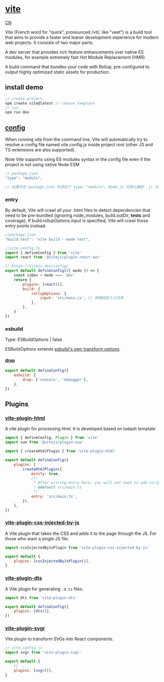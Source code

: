 # [vite](https://vite.dev/)

[CN](https://cn.vite.dev/)

Vite (French word for "quick", pronounced /vit/, like "veet") is a build tool that aims to provide a faster and leaner development experience for modern web projects. It consists of two major parts:

A dev server that provides rich feature enhancements over native ES modules, for example extremely fast Hot Module Replacement (HMR).

A build command that bundles your code with Rollup, pre-configured to output highly optimized static assets for production.

## install demo

```js
// create project
npm create vite@latest // choose template
// run
npm run dev
```

## [config](https://v4.vite.dev/config/)

When running vite from the command line, Vite will automatically try to resolve a config file named vite.config.js inside project root (other JS and TS extensions are also supported).

Note Vite supports using ES modules syntax in the config file even if the project is not using native Node ESM

```js
// package.json
"type": "module",

// 如果你在 package.json 中添加了 type: "module", Node.js 将默认解析 .js 文件作为 ESM 模块。然而，这也意味着你需要使用 .mjs 扩展名来明确标记 CommonJS 模块。
```

### entry

By default, Vite will crawl all your .html files to detect dependencies that need to be pre-bundled (ignoring node_modules, build.outDir, **tests** and coverage). If build.rollupOptions.input is specified, Vite will crawl those entry points instead.

```js
//package.json
"build:test": "vite build --mode test",

//vite.config.ts
import { defineConfig } from 'vite'
import react from '@vitejs/plugin-react-swc'

// https://vitejs.dev/config/
export default defineConfig(({ mode }) => {
    const isDev = mode === 'dev'
    return {
        plugins: [react()],
        build: {
            rollupOptions: {
                input: 'src/main.js', // 明确指定入口文件
            },
        },
    }
})
```

### esbuild

Type: ESBuildOptions | false

ESBuildOptions extends [esbuild's own transform options](https://esbuild.github.io/api/#build).

#### [drop](https://esbuild.github.io/api/#drop)

```js
export default defineConfig({
    esbuild: {
        drop: ['console', 'debugger'],
    },
})
```

## Plugins

### [vite-plugin-html](https://github.com/vbenjs/vite-plugin-html)

A vite plugin for processing html. It is developed based on lodash template

```js
import { defineConfig, Plugin } from 'vite'
import vue from '@vitejs/plugin-vue'

import { createHtmlPlugin } from 'vite-plugin-html'

export default defineConfig({
    plugins: [
        createHtmlPlugin({
            minify: true,
            /**
             * After writing entry here, you will not need to add script tags in `index.html`, the original tags need to be deleted
             * @default src/main.ts
             */
            entry: 'src/main.ts',
        }),
    ],
})
```

### [vite-plugin-css-injected-by-js](https://github.com/marco-prontera/vite-plugin-css-injected-by-js)

A Vite plugin that takes the CSS and adds it to the page through the JS. For those who want a single JS file.

```js
import cssInjectedByJsPlugin from 'vite-plugin-css-injected-by-js'

export default {
    plugins: [cssInjectedByJsPlugin()],
}
```

### [vite-plugin-dts](https://github.com/qmhc/vite-plugin-dts)

A Vite plugin for generating `.d.ts` files.

```js
import dts from 'vite-plugin-dts'

export default defineConfig({
    plugins: [dts()],
})
```

### [vite-plugin-svgr](https://github.com/pd4d10/vite-plugin-svgr)

Vite plugin to transform SVGs into React components.

```js
// vite.config.js
import svgr from 'vite-plugin-svgr'

export default {
    // ...
    plugins: [svgr()],
}
```
